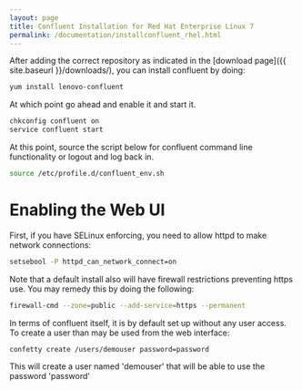 ```yaml
---
layout: page
title: Confluent Installation for Red Hat Enterprise Linux 7
permalink: /documentation/installconfluent_rhel.html
---
```


After adding the correct repository as indicated in the [download page]({{ site.baseurl }}/downloads/), you can install confluent by doing:
```sh
yum install lenovo-confluent
```	
At which point go ahead and enable it and start it.
```sh
chkconfig confluent on
service confluent start
```
At this point, source the script below for confluent command line functionality or logout and log back in. 
```sh 
source /etc/profile.d/confluent_env.sh
```

# Enabling the Web UI

First, if you have SELinux enforcing, you need to allow httpd to make network
connections:
```sh
setsebool -P httpd_can_network_connect=on
```
Note that a default install also will have firewall restrictions preventing
https use.  You may remedy this by doing the following:
```sh
firewall-cmd --zone=public --add-service=https --permanent
```
In terms of confluent itself, it is by default set up without any user access.  To create a user than may be used from the web interface:
```sh
confetty create /users/demouser password=password
```
This will create a user named 'demouser' that will be able to use the password
'password'

